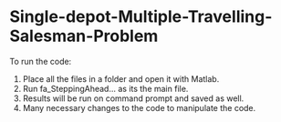 # Single-depot-Multiple-Travelling-Salesman-Problem
To run the code:
1. Place all the files in a folder and open it with Matlab.
2. Run fa_SteppingAhead... as its the main file.
3. Results will be run on command prompt and saved as well.
4. Many necessary changes to the code to manipulate the code.
